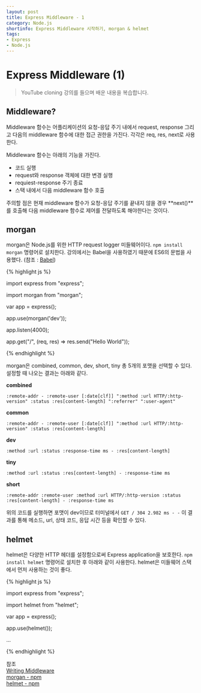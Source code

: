 ```yaml
---
layout: post
title: Express Middleware - 1
category: Node.js
shortinfo: Express Middleware 시작하기, morgan & helmet
tags:
- Express
- Node.js
---
```




# Express Middleware (1)

> YouTube cloning  강의를 들으며 배운 내용을 복습합니다.



## Middleware?

Middleware 함수는 어플리케이션의 요청-응답 주기 내에서 request, response 그리고 다음의 middleware 함수에 대한 접근 권한을 가진다. 각각은 req, res, next로 사용한다.  

Middleware 함수는 아래의 기능을 가진다.

- 코드 실행
- request와 response 객체에 대한 변경 실행
- requiest-response 주기 종료
- 스택 내에서 다음 middleware 함수 호출

주의할 점은 현재 middleware 함수가 요청-응답 주기를 끝내지 않을 경우 **next()**를 호출해 다음 middleware 함수로 제어를 전달하도록 해야한다는 것이다. 



## morgan

morgan은 Node.js를 위한 HTTP request logger 미들웨어이다. `npm install morgan` 명령어로 설치한다. 강의에서는 Babel을 사용하였기 때문에 ES6의 문법을 사용했다. (참조 : [Babel](https://seon54.github.io/tool/2019/02/05/babel-01/)) 



{% highlight js %}

import express from "express";

import morgan from "morgan";



var app = express();



app.use(morgan('dev'));

app.listen(4000);

app.get("/", (req, res) => res.send("Hello World"));

{% endhighlight %}



morgan은 combined, common, dev, short, tiny 총 5개의 포맷을 선택할 수 있다.  설정할 때 나오는 결과는 아래와 같다.  

**combined**

`:remote-addr - :remote-user [:date[clf]] ":method :url HTTP/:http-version" :status :res[content-length] ":referrer" ":user-agent"`

**common**

`:remote-addr - :remote-user [:date[clf]] ":method :url HTTP/:http-version" :status :res[content-length]`

**dev**

`:method :url :status :response-time ms - :res[content-length]`

**tiny**

`:method :url :status :res[content-length] - :response-time ms`

**short**

`:remote-addr :remote-user :method :url HTTP/:http-version :status :res[content-length] - :response-time ms`



위의 코드를 실행하면 포맷이 dev이므로 터미널에서  `GET / 304 2.982 ms - -`  이 결과를 통해 메소드, url, 상태 코드, 응답 시간 등을 확인할 수 있다.



## helmet

helmet은 다양한 HTTP 헤더를 설정함으로써 Express application을 보호한다. `npm install helmet` 명령어로 설치한 후 아래와 같이 사용한다. helmet은 미들웨어 스택에서 먼저 사용하는 것이 좋다.



{% highlight js %}

import express from "express";

import helmet from "helmet";



var app = express();



app.use(helmet());

...

{% endhighlight %}



참조  
[Writing Middleware](https://expressjs.com/en/guide/writing-middleware.html)  
[morgan - npm](https://www.npmjs.com/package/morgan)  
[helmet - npm](https://www.npmjs.com/package/helmet)  


